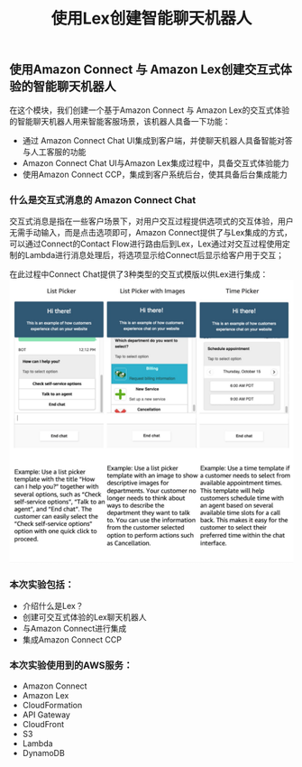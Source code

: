 ﻿---
title: "2. 使用Lex创建智能聊天机器人"
chapter: false
weight: 20
tags:
  - advanced
---

## 使用Amazon Connect 与 Amazon Lex创建交互式体验的智能聊天机器人

在这个模块，我们创建一个基于Amazon Connect 与 Amazon Lex的交互式体验的智能聊天机器人用来智能客服场景，该机器人具备一下功能：
* 通过 Amazon Connect Chat UI集成到客户端，并使聊天机器人具备智能对答与人工客服的功能
* Amazon Connect Chat UI与Amazon Lex集成过程中，具备交互式体验能力
* 使用Amazon Connect CCP，集成到客户系统后台，使其具备后台集成能力

### 什么是交互式消息的 Amazon Connect Chat

交互式消息是指在一些客户场景下，对用户交互过程提供选项式的交互体验，用户无需手动输入，而是点击选项即可，Amazon Connect提供了与Lex集成的方式，可以通过Connect的Contact Flow进行路由后到Lex，Lex通过对交互过程使用定制的Lambda进行消息处理后，将选项显示给Connect后显示给客户用于交互；

在此过程中Connect Chat提供了3种类型的交互式模版以供Lex进行集成：
![](../../../static/images/chatbot/interactivemessagetemplate.png)

### 本次实验包括：

* 介绍什么是Lex？
* 创建可交互式体验的Lex聊天机器人
* 与Amazon Connect进行集成
* 集成Amazon Connect CCP

### 本次实验使用到的AWS服务：
* Amazon Connect
* Amazon Lex
* CloudFormation
* API Gateway
* CloudFront
* S3
* Lambda
* DynamoDB
